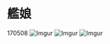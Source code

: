 # 艦娘
170508
![Imgur](http://i.imgur.com/EMIbBeN.jpg)
![Imgur](http://i.imgur.com/9dvl9Gj.jpg)
![Imgur](http://i.imgur.com/ZRl4j2c.jpg)
